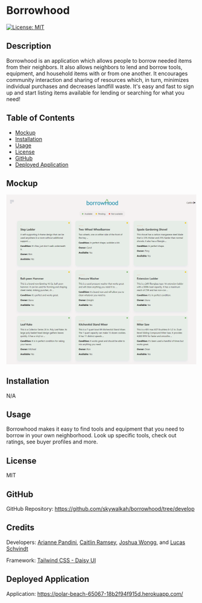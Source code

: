 # Borrowhood

[![License: MIT](https://img.shields.io/badge/License-MIT-yellow.svg)](https://opensource.org/licenses/MIT)

## Description
Borrowhood is an application which allows people to borrow needed items from their neighbors. It also allows neighbors to lend and borrow tools, equipment, and household items with or from one another. It encourages community interaction and sharing of resources which, in turn, minimizes individual purchases and decreases landfill waste. It's easy and fast to sign up and start listing items available for lending or searching for what you need!

## Table of Contents
- [Mockup](#mockup)
- [Installation](#installation)
- [Usage](#usage)
- [License](#license)
- [GitHub](#github)
- [Deployed Application](#deployed)

## Mockup
![An image of the Borrowhood application dashboard.](./public/images/borrowhood-mockup.png)

## Installation
N/A

## Usage
Borrowhood makes it easy to find tools and equipment that you need to borrow in your own neighborhood. Look up specific tools, check out ratings, see buyer profiles and more.

## License
MIT


## GitHub
GitHub Repository: https://github.com/skywalkah/borrowhood/tree/develop

## Credits
Developers: [Arianne Pandini](https://github.com/aripandini), [Caitlin Ramsey](https://github.com/caitlinramsey), [Joshua Wongg](https://github.com/joshuawongg), and [Lucas Schvindt](https://github.com/skywalkah)

Framework: [Tailwind CSS - Daisy UI](https://daisyui.com/docs/install/)

## Deployed Application
Application: https://polar-beach-65067-18b2f94f915d.herokuapp.com/